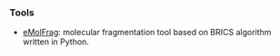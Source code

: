 ### Tools
- [eMolFrag](https://github.com/liutairan/eMolFrag): molecular fragmentation tool based on BRICS algorithm written in Python.